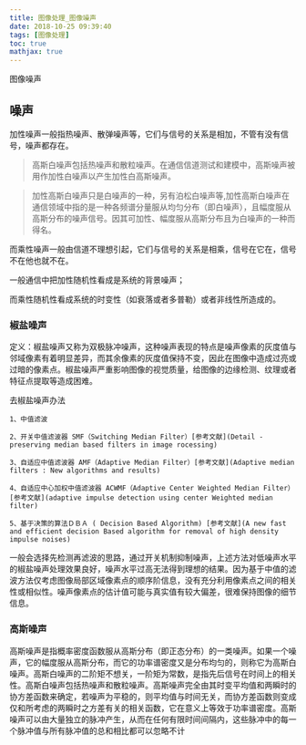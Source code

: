 ```yaml
---
title: 图像处理_图像噪声
date: 2018-10-25 09:39:40
tags: [图像处理]
toc: true
mathjax: true
---
```


图像噪声


<!--more-->

## 噪声
加性噪声一般指热噪声、散弹噪声等，它们与信号的关系是相加，不管有没有信号，噪声都存在。 

>高斯白噪声包括热噪声和散粒噪声。在通信信道测试和建模中，高斯噪声被用作加性白噪声以产生加性白高斯噪声。

>加性高斯白噪声只是白噪声的一种，另有泊松白噪声等,加性高斯白噪声在通信领域中指的是一种各频谱分量服从均匀分布（即白噪声），且幅度服从高斯分布的噪声信号。因其可加性、幅度服从高斯分布且为白噪声的一种而得名。

而乘性噪声一般由信道不理想引起，它们与信号的关系是相乘，信号在它在，信号不在他也就不在。 

一般通信中把加性随机性看成是系统的背景噪声； 

而乘性随机性看成系统的时变性（如衰落或者多普勒）或者非线性所造成的。

### 椒盐噪声

定义：椒盐噪声又称为双极脉冲噪声，这种噪声表现的特点是噪声像素的灰度值与邻域像素有着明显差异，而其余像素的灰度值保持不变，因此在图像中造成过亮或过暗的像素点。椒盐噪声严重影响图像的视觉质量，给图像的边缘检测、纹理或者特征点提取等造成困难。

去椒盐噪声办法
```
1、中值滤波

2、开关中值滤波器 SMF（Switching Median Filter）[参考文献](Detail - preserving median based filters in image rocessing)

3、自适应中值滤波器 AMF（Adaptive Median Filter）[参考文献](Adaptive median filters : New algorithms and results)

4、自适应中心加权中值滤波器 ACWMF（Adaptive Center Weighted Median Filter） [参考文献](adaptive impulse detection using center Weighted median filter)

5、基于决策的算法ＤＢＡ ( Decision Based Algorithm) [参考文献](A new fast and efficient decision Based algorithm for removal of high density impulse noises)
```

一般会选择先检测再滤波的思路，通过开关机制抑制噪声，上述方法对低噪声水平的椒盐噪声处理效果良好，噪声水平过高无法得到理想的结果。因为基于中值的滤波方法仅考虑图像局部区域像素点的顺序阶信息，没有充分利用像素点之间的相关性或相似性。噪声像素点的估计值可能与真实值有较大偏差，很难保持图像的细节信息。




### 高斯噪声
高斯噪声是指概率密度函数服从高斯分布（即正态分布）的一类噪声。如果一个噪声，它的幅度服从高斯分布，而它的功率谱密度又是分布均匀的，则称它为高斯白噪声。高斯白噪声的二阶矩不想关，一阶矩为常数，是指先后信号在时间上的相关性。高斯白噪声包括热噪声和散粒噪声。高斯噪声完全由其时变平均值和两瞬时的协方差函数来确定，若噪声为平稳的，则平均值与时间无关，而协方差函数则变成仅和所考虑的两瞬时之方差有关的相关函数，它在意义上等效于功率谱密度。高斯噪声可以由大量独立的脉冲产生，从而在任何有限时间间隔内，这些脉冲中的每一个脉冲值与所有脉冲值的总和相比都可以忽略不计